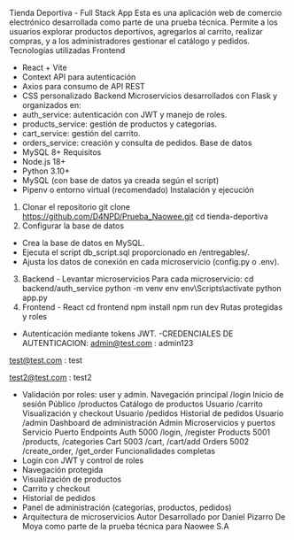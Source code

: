 Tienda Deportiva - Full Stack App
Esta es una aplicación web de comercio electrónico desarrollada como parte de una prueba
técnica. Permite a los usuarios explorar productos deportivos, agregarlos al carrito, realizar
compras, y a los administradores gestionar el catálogo y pedidos.
Tecnologías utilizadas
Frontend
- React + Vite
- Context API para autenticación
- Axios para consumo de API REST
- CSS personalizado
Backend
Microservicios desarrollados con Flask y organizados en:
- auth_service: autenticación con JWT y manejo de roles.
- products_service: gestión de productos y categorías.
- cart_service: gestión del carrito.
- orders_service: creación y consulta de pedidos.
Base de datos
- MySQL 8+
Requisitos
- Node.js 18+
- Python 3.10+
- MySQL (con base de datos ya creada según el script)
- Pipenv o entorno virtual (recomendado)
Instalación y ejecución
1. Clonar el repositorio
git clone https://github.com/D4NPD/Prueba_Naowee.git
cd tienda-deportiva
2. Configurar la base de datos
- Crea la base de datos en MySQL.
- Ejecuta el script db_script.sql proporcionado en /entregables/.
- Ajusta los datos de conexión en cada microservicio (config.py o .env).
3. Backend - Levantar microservicios
Para cada microservicio:
cd backend/auth_service
python -m venv env
env\Scripts\activate
python app.py
4. Frontend - React
cd frontend
npm install
npm run dev
Rutas protegidas y roles
- Autenticación mediante tokens JWT.
-CREDENCIALES DE AUTENTICACION:
 admin@test.com : admin123

 test@test.com : test

 test2@test.com : test2
- Validación por roles: user y admin.
Navegación principal
/login Inicio de sesión Público
/productos Catálogo de productos Usuario
/carrito Visualización y checkout Usuario
/pedidos Historial de pedidos Usuario
/admin Dashboard de administración Admin
Microservicios y puertos
Servicio Puerto Endpoints
Auth 5000 /login, /register
Products 5001 /products, /categories
Cart 5003 /cart, /cart/add
Orders 5002 /create_order, /get_order
Funcionalidades completas
- Login con JWT y control de roles
- Navegación protegida
- Visualización de productos
- Carrito y checkout
- Historial de pedidos
- Panel de administración (categorías, productos, pedidos)
- Arquitectura de microservicios
Autor
Desarrollado por Daniel Pizarro De Moya como parte de la prueba técnica para Naowee S.A
